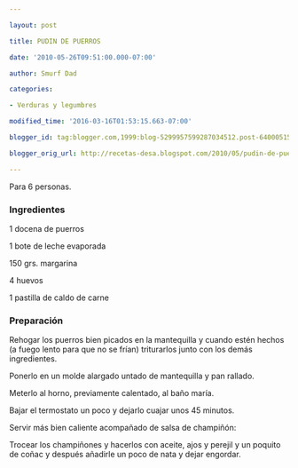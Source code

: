 ```yaml
---

layout: post

title: PUDIN DE PUERROS

date: '2010-05-26T09:51:00.000-07:00'

author: Smurf Dad

categories:

- Verduras y legumbres

modified_time: '2016-03-16T01:53:15.663-07:00'

blogger_id: tag:blogger.com,1999:blog-5299957599287034512.post-640005157409101910

blogger_orig_url: http://recetas-desa.blogspot.com/2010/05/pudin-de-puerros.html

---
```


Para 6 personas.

<h3>Ingredientes</h3>

1 docena de puerros

1 bote de leche evaporada

150 grs. margarina

4 huevos

1 pastilla de caldo de carne

<h3>Preparación</h3>

Rehogar los puerros bien picados en la mantequilla y cuando estén hechos (a fuego lento para que no se frían) triturarlos junto con los demás ingredientes.

Ponerlo en un molde alargado untado de mantequilla y pan rallado.

Meterlo al horno, previamente calentado, al baño maría.

Bajar el termostato un poco y dejarlo cuajar unos 45 minutos.

Servir más bien caliente acompañado de salsa de champiñón:

Trocear los champiñones y hacerlos con aceite, ajos y perejil y un poquito de coñac y después añadirle un poco de nata y dejar engordar.